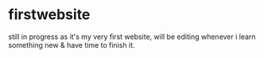 # firstwebsite
still in progress as it's my very first website, will be editing whenever i learn something new & have time to finish it.
